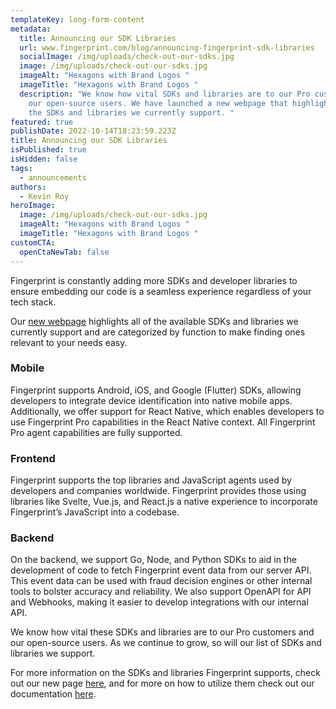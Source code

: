 ```yaml
---
templateKey: long-form-content
metadata:
  title: Announcing our SDK Libraries
  url: www.fingerprint.com/blog/announcing-fingerprint-sdk-libraries
  socialImage: /img/uploads/check-out-our-sdks.jpg
  image: /img/uploads/check-out-our-sdks.jpg
  imageAlt: "Hexagons with Brand Logos "
  imageTitle: "Hexagons with Brand Logos "
  description: "We know how vital SDKs and libraries are to our Pro customers and
    our open-source users. We have launched a new webpage that highlights all of
    the SDKs and libraries we currently support. "
featured: true
publishDate: 2022-10-14T18:23:59.223Z
title: Announcing our SDK Libraries
isPublished: true
isHidden: false
tags:
  - announcements
authors:
  - Kevin Roy
heroImage:
  image: /img/uploads/check-out-our-sdks.jpg
  imageAlt: "Hexagons with Brand Logos "
  imageTitle: "Hexagons with Brand Logos "
customCTA:
  openCtaNewTab: false
---
```

Fingerprint is constantly adding more SDKs and developer libraries to ensure embedding our code is a seamless experience regardless of your tech stack. 

Our [new webpage](https://fingerprint.com/sdk-libraries/) highlights all of the available SDKs and libraries we currently support and are categorized by function to make finding ones relevant to your needs easy. 

### Mobile 

Fingerprint supports Android, iOS, and Google (Flutter) SDKs, allowing developers to integrate device identification into native mobile apps. Additionally, we offer support for React Native, which enables developers to use Fingerprint Pro capabilities in the React Native context. All Fingerprint Pro agent capabilities are fully supported.

### Frontend 

Fingerprint supports the top libraries and JavaScript agents used by developers and companies worldwide. Fingerprint provides those using libraries like Svelte, Vue.js, and React.js a native experience to incorporate Fingerprint’s JavaScript into a codebase. 

### Backend

On the backend, we support Go, Node, and Python SDKs to aid in the development of code to fetch Fingerprint event data from our server API. This event data can be used with fraud decision engines or other internal tools to bolster accuracy and reliability. We also support OpenAPI for API and Webhooks, making it easier to develop integrations with our internal API. 

We know how vital these SDKs and libraries are to our Pro customers and our open-source users. As we continue to grow, so will our list of SDKs and libraries we support. 

For more information on the SDKs and libraries Fingerprint supports, check out our new page [here](https://fingerprint.com/sdk-libraries/), and for more on how to utilize them check out our documentation [here](https://dev.fingerprint.com/docs).